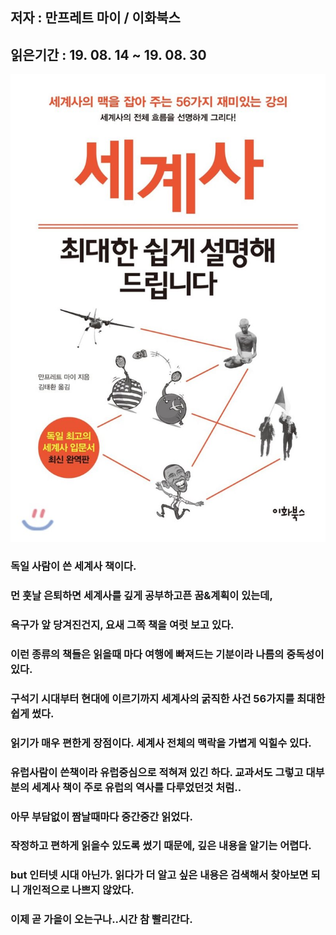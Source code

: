## 저자 : 만프레트 마이 / 이화북스

## 읽은기간 : 19. 08. 14 ~ 19. 08. 30

![Smithsonian Image](../../public/images/books-images/worldhistory.jpg)

### 독일 사람이 쓴 세계사 책이다.

### 먼 훗날 은퇴하면 세계사를 깊게 공부하고픈 꿈&계획이 있는데,

### 욕구가 앞 당겨진건지, 요새 그쪽 책을 여럿 보고 있다.

### 이런 종류의 책들은 읽을때 마다 여행에 빠져드는 기분이라 나름의 중독성이 있다.

### 구석기 시대부터 현대에 이르기까지 세계사의 굵직한 사건 56가지를 최대한 쉽게 썼다.

### 읽기가 매우 편한게 장점이다. 세계사 전체의 맥락을 가볍게 익힐수 있다.

### 유럽사람이 쓴책이라 유럽중심으로 적혀져 있긴 하다. 교과서도 그렇고 대부분의 세계사 책이 주로 유럽의 역사를 다루었던것 처럼..

### 아무 부담없이 짬날때마다 중간중간 읽었다.

### 작정하고 편하게 읽을수 있도록 썼기 때문에, 깊은 내용을 알기는 어렵다.

### but 인터넷 시대 아닌가. 읽다가 더 알고 싶은 내용은 검색해서 찾아보면 되니 개인적으로 나쁘지 않았다.

### 이제 곧 가을이 오는구나..시간 참 빨리간다.
